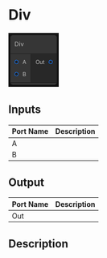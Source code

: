 # Div
![Mixture.VectorDivNode](../../images/Mixture.VectorDivNode.png)
## Inputs
Port Name | Description
--- | ---
A | 
B | 

## Output
Port Name | Description
--- | ---
Out | 

## Description

